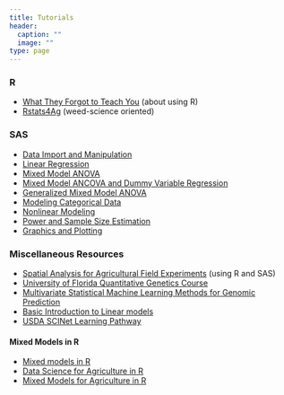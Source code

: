 ```yaml
---
title: Tutorials
header:
  caption: ""
  image: ""
type: page
---
```


### R

* [What They Forgot to Teach You](https://imci-idaho.github.io/2022-03-01-WhatTheyForgot/) (about using R)
* [Rstats4Ag](https://rstats4ag.org/) (weed-science oriented)

### SAS

* <a href="../tutorials/sas-data-step.html" target="_blank">Data Import and Manipulation</a>
* <a href="../tutorials/sas-proc-reg.html" target="_blank">Linear Regression</a>
* <a href="../tutorials/sas-proc-mixed.html" target="_blank">Mixed Model ANOVA</a>
* <a href="../tutorials/sas-ANCOVA.html" target="_blank">Mixed Model ANCOVA and Dummy Variable Regression</a>
* <a href="../tutorials/sas-proc-glimmix.html" target="_blank">Generalized Mixed Model ANOVA</a>
* <a href="../tutorials/sas-categorical.html" target="_blank">Modeling Categorical Data</a>
* <a href="../tutorials/sas-nonlinear.html" target="_blank">Nonlinear Modeling</a>
* <a href="../tutorials/sas-power.html" target="_blank">Power and Sample Size Estimation</a>
* <a href="../tutorials/sas-graphics.html" target="_blank">Graphics and Plotting</a>


### Miscellaneous Resources

* [Spatial Analysis for Agricultural Field Experiments](https://idahoagstats.github.io/guide-to-field-trial-spatial-analysis/) (using R and SAS)
* [University of Florida Quantitative Genetics Course](https://lfelipe-ferrao.github.io/class/quantGenetic/)
* [Multivariate Statistical Machine Learning Methods for Genomic Prediction](https://link.springer.com/content/pdf/10.1007%2F978-3-030-89010-0.pdf)
* [Basic Introduction to Linear models](https://lindeloev.github.io/tests-as-linear/#1_the_simplicity_underlying_common_tests)
* [USDA SCINet Learning Pathway](https://scinet.usda.gov/training/learningpath) 

#### Mixed Models in R
* [Mixed models in R](https://m-clark.github.io/mixed-models-with-R/)
* [Data Science for Agriculture in R](https://schmidtpaul.github.io/DSFAIR/)
* [Mixed Models for Agriculture in R](https://schmidtpaul.github.io/MMFAIR/)


